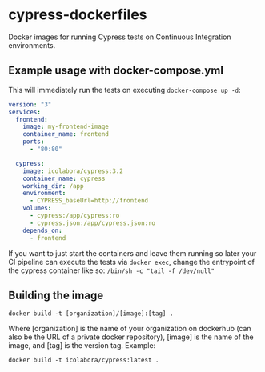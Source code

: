 # cypress-dockerfiles
Docker images for running Cypress tests on Continuous Integration environments.

## Example usage with docker-compose.yml
This will immediately run the tests on executing `docker-compose up -d`:

```yaml
version: "3"
services:
  frontend:
    image: my-frontend-image
    container_name: frontend
    ports:
      - "80:80"

  cypress:
    image: icolabora/cypress:3.2
    container_name: cypress
    working_dir: /app
    environment:
      - CYPRESS_baseUrl=http://frontend
    volumes:
      - cypress:/app/cypress:ro
      - cypress.json:/app/cypress.json:ro
    depends_on:
      - frontend
```

If you want to just start the containers and leave them running so later your CI pipeline can execute the tests via `docker exec`, change the entrypoint of the cypress container like so: `/bin/sh -c "tail -f /dev/null"`

## Building the image
`docker build -t [organization]/[image]:[tag] .`

Where [organization] is the name of your organization on dockerhub (can also be the URL of a private docker repository), [image] is the name of the image, and [tag] is the version tag. Example:

`docker build -t icolabora/cypress:latest .`
